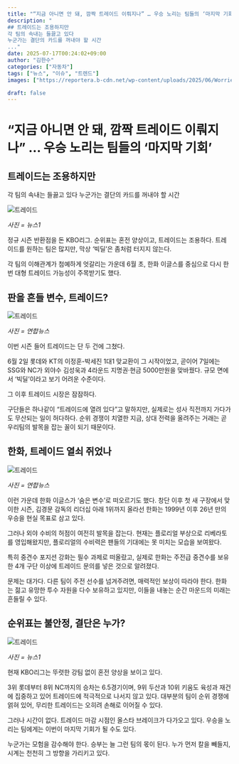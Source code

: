 ```yaml
---
title: "“지금 아니면 안 돼, 깜짝 트레이드 이뤄지나” … 우승 노리는 팀들의 ‘마지막 기회’"
description: "
## 트레이드는 조용하지만
각 팀의 속내는 들끓고 있다
누군가는 결단의 카드를 꺼내야 할 시간
..."
date: 2025-07-17T00:24:02+09:00
author: "김한수"
categories: ["자동차"]
tags: ["뉴스", "이슈", "트렌드"]
images: ["https://reportera.b-cdn.net/wp-content/uploads/2025/06/Worried-about-the-trade-in-baseball-1024x576.jpg"]

draft: false
---
```


# “지금 아니면 안 돼, 깜짝 트레이드 이뤄지나” … 우승 노리는 팀들의 ‘마지막 기회’


## 트레이드는 조용하지만
각 팀의 속내는 들끓고 있다
누군가는 결단의 카드를 꺼내야 할 시간


![트레이드](https://reportera.b-cdn.net/wp-content/uploads/2025/06/Worried-about-the-trade-in-baseball-1024x576.jpg)

*사진 = 뉴스1*

정규 시즌 반환점을 돈 KBO리그. 순위표는 혼전 양상이고, 트레이드는 조용하다. 트레이드를 원하는 팀은 많지만, 막상 ‘빅딜’은 좀처럼 터지지 않는다.

각 팀의 이해관계가 첨예하게 엇갈리는 가운데 6월 초, 한화 이글스를 중심으로 다시 한번 대형 트레이드 가능성이 주목받기도 했다.


## 판을 흔들 변수, 트레이드?


![트레이드](https://reportera.b-cdn.net/wp-content/uploads/2025/06/롯데-이정훈-2-1024x718.jpg)

*사진 = 연합뉴스*

이번 시즌 들어 트레이드는 단 두 건에 그쳤다.

6월 2일 롯데와 KT의 이정훈-박세진 1대1 맞교환이 그 시작이었고, 곧이어 7일에는 SSG와 NC가 외야수 김성욱과 4라운드 지명권·현금 5000만원을 맞바꿨다. 규모 면에서 ‘빅딜’이라고 보기 어려운 수준이다.

그 이후 트레이드 시장은 잠잠하다.

구단들은 하나같이 “트레이드에 열려 있다”고 말하지만, 실제로는 성사 직전까지 가다가도 무산되는 일이 허다하다. 순위 경쟁이 치열한 지금, 상대 전력을 올려주는 거래는 곧 우리팀의 발목을 잡는 꼴이 되기 때문이다.


## 한화, 트레이드 열쇠 쥐었나


![트레이드](https://reportera.b-cdn.net/wp-content/uploads/2025/06/한화-중견수-3-1024x519.jpg)

*사진 = 연합뉴스*

이런 가운데 한화 이글스가 ‘숨은 변수’로 떠오르기도 했다. 창단 이후 첫 새 구장에서 맞이한 시즌, 김경문 감독의 리더십 아래 1위까지 올라선 한화는 1999년 이후 26년 만의 우승을 현실 목표로 삼고 있다.

그러나 외야 수비의 허점이 여전히 발목을 잡는다. 현재는 플로리얼 부상으로 리베라토를 영입해왔지만, 플로리얼의 수비력은 팬들의 기대에는 못 미치는 모습을 보여왔다.

특히 중견수 포지션 강화는 필수 과제로 떠올랐고, 실제로 한화는 주전급 중견수를 보유한 4개 구단 이상에 트레이드 문의를 넣은 것으로 알려졌다.

문제는 대가다. 다른 팀이 주전 선수를 넘겨주려면, 매력적인 보상이 따라야 한다. 한화는 젊고 유망한 투수 자원을 다수 보유하고 있지만, 이들을 내놓는 순간 마운드의 미래는 흔들릴 수 있다.


## 순위표는 불안정, 결단은 누가?


![트레이드](https://reportera.b-cdn.net/wp-content/uploads/2025/06/KBO리그-4-1024x627.jpg)

*사진 = 뉴스1*

현재 KBO리그는 뚜렷한 강팀 없이 혼전 양상을 보이고 있다.

3위 롯데부터 8위 NC까지의 승차는 6.5경기이며, 9위 두산과 10위 키움도 육성과 재건에 집중하고 있어 트레이드에 적극적으로 나서지 않고 있다. 대부분의 팀이 순위 경쟁에 얽혀 있어, 무리한 트레이드는 오히려 손해로 이어질 수 있다.

그러나 시간이 없다. 트레이드 마감 시점인 올스타 브레이크가 다가오고 있다. 우승을 노리는 팀에게는 이번이 마지막 기회가 될 수도 있다.

누군가는 모험을 감수해야 한다. 승부는 늘 그런 팀의 몫이 된다. 누가 먼저 칼을 빼들지, 시계는 천천히 그 방향을 가리키고 있다.
